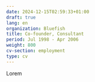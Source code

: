 ```yaml
---
date: 2024-12-15T02:59:33+01:00
draft: true
lang: en
organization: Bluefish
title: Co-founder, Consultant
period: Jul 1998 - Apr 2006
weight: 800
cv-section: employment
type: cv
---
```


Lorem

